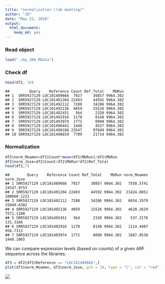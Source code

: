 ```yaml
---
title: "normalization (lab meeting)"
author: "JD"
date: "May 22, 2018"
output: 
  html_document: 
    keep_md: yes
---
```


### Read object 

```r
load("./my_SRA.RData")
```

### Check df

```r
head(df2, 10)
```

```
##         Query    Reference Count Ref_Total    MbRun
## 1  SRR5927129 LOC101489666  7927     30857 9964.302
## 2  SRR5927129 LOC101491204 22493     44592 9964.302
## 3  SRR5927129 LOC101492112  7280     34286 9964.302
## 4  SRR5927129 LOC101492136  4859     15526 9964.302
## 5  SRR5927129 LOC101492451   564      2320 9964.302
## 6  SRR5927129 LOC101492916  1170      8148 9964.302
## 7  SRR5927129 LOC101493974  1772      8098 9964.302
## 8  SRR5927129 LOC101496441  1448      4537 9964.302
## 9  SRR5927129 LOC101498188 23547     97849 9964.302
## 10 SRR5927129 LOC101498659  7709     21714 9964.302
```


### Normalization

```r
df2$norm_Moamen=df2$Count*mean(df2$MbRun)/df2$MbRun
df2$norm_Jose=df2$Count/df2$MbRun*df2$Ref_Total
head(df2,7)
```

```
##        Query    Reference Count Ref_Total    MbRun norm_Moamen   norm_Jose
## 1 SRR5927129 LOC101489666  7927     30857 9964.302   7550.5741  24547.9753
## 2 SRR5927129 LOC101491204 22493     44592 9964.302  21424.8851 100660.1221
## 3 SRR5927129 LOC101492112  7280     34286 9964.302   6934.2979  25049.6302
## 4 SRR5927129 LOC101492136  4859     15526 9964.302   4628.2629   7571.1108
## 5 SRR5927129 LOC101492451   564      2320 9964.302    537.2176    131.3168
## 6 SRR5927129 LOC101492916  1170      8148 9964.302   1114.4407    956.7313
## 7 SRR5927129 LOC101493974  1772      8098 9964.302   1687.8538   1440.1065
```
We can compare expression levels (based on counts) of a given ARF sequence across the libraries. 


```r
df3 = df2[df2$Reference == "LOC101489666",]
plot(df3$norm_Moamen, df3$norm_Jose, pch = 19, type = "l", col = "red")
```

![](Normalization_files/figure-html/unnamed-chunk-4-1.png)<!-- -->
